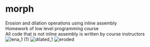 # morph
Erosion and dilation operations using inline assembly <br />
Homework of low level programming course <br />
All code that is not inline assembly is written by course instructors
![lena_1 (1)](https://user-images.githubusercontent.com/84722851/212545702-576c2335-4491-47c9-a057-f0814cad9131.png)
![dilated_1](https://user-images.githubusercontent.com/84722851/212545707-40ff5a63-b8e8-4c28-9d23-07949c1dd342.png)
![eroded](https://user-images.githubusercontent.com/84722851/212545714-8e5dc44f-28c4-4c7d-9e33-22d1a58f2442.png)
